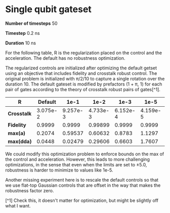 # Single qubit gateset

__Number of timesteps__ 50

__Timestep__ 0.2 ns

__Duration__ 10 ns

For the following table, R is the regularization placed on the control and the acceleration.
The default has no robustness optimization.

The regularized controls are initialized after optimizing the default getset using an objective that includes fidelity and crosstalk robust control. The original problem is initialized with π/2/10 to capture a single rotation over the duration 10. The default gateset is modified by prefactors (1 + π, 1) for each pair of gates according to the theory of crosstalk robust pairs of gates[^1].

| __R__          | Default  | 1e-1     | 1e-2     | 1e-3     |  1e-5    | 1e-6     |
| -------------- | -------- | -------- | -------- | -------- | -------- | -------- |
| __Crosstalk__  | 3.075e-2 | 9.257e-3 | 4.733e-3 | 6.152e-4 | 4.159e-5 | 1.788e-5 |
| __Fidelity__   | 0.9999   | 0.9999   | 0.99899  | 0.9999   | 0.9999   | 0.9999   |
| __max(a)__     | 0.2074   | 0.59537  | 0.60632  | 0.8783   | 1.1297   | 1.2240   |
| __max(dda)__   | 0.0448   | 0.02479  | 0.29606  | 0.6603   | 1.7607   | 3.2215   |


We could modify this optimization problem to enforce bounds on the max of the control and acceleration. However, this leads to more challenging optimizations, in the sense that even when the limits are set to ±5.0, robustness is harder to minimize to values like 1e-5.

Another missing experiment here is to rescale the default controls so that we use flat-top Gaussian controls that are offset in the way that makes the robustness factor zero.

[^1] Check this, it doesn't matter for optimization, but might be slightly off what I want.